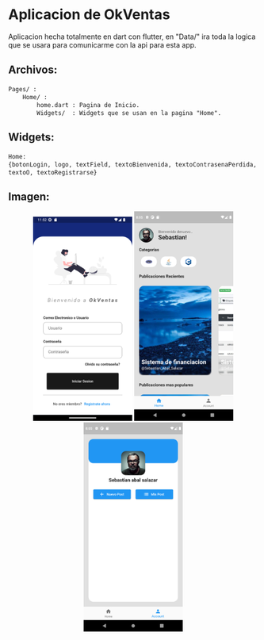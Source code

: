 # Aplicacion de OkVentas
Aplicacion hecha totalmente en dart con flutter, en "Data/"
ira toda la logica que se usara para comunicarme con la api para esta app.


## Archivos:
    Pages/ : 
        Home/ :
            home.dart : Pagina de Inicio.
            Widgets/  : Widgets que se usan en la pagina "Home".
                                
                                
                                
## Widgets:
    Home:
    {botonLogin, logo, textField, textoBienvenida, textoContrasenaPerdida, textoO, textoRegistrarse}
                              
## Imagen:
<center><img                src="https://raw.githubusercontent.com/cobyzero/OkVentasAPP/main/assets/Readme/login.png" width="200"/> 
 <img                src="https://raw.githubusercontent.com/cobyzero/OkVentasAPP/main/assets/Readme/home.png" width="200"/> <img                src="https://raw.githubusercontent.com/cobyzero/OkVentasAPP/main/assets/Readme/account.png" width="200"/></center>



